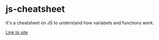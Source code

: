# js-cheatsheet

It's a cheatsheet on JS to understand how variabels and functions work.

<a href="http://nycda.zone/arif67/js-cheatsheet/" target="_new">Link to site</a>
